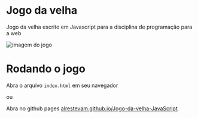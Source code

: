 # Jogo da velha

Jogo da velha escrito em Javascript para a disciplina de programação para a web 

![imagem do jogo](https://i.ibb.co/4ZgJfkq/Screenshot-20200311-160512.png)

# Rodando o jogo

Abra o arquivo `index.html` em seu navegador

ou

Abra no github pages [alrestevam.github.io/Jogo-da-velha-JavaScript](https://alrestevam.github.io/Jogo-da-velha-JavaScript/)
